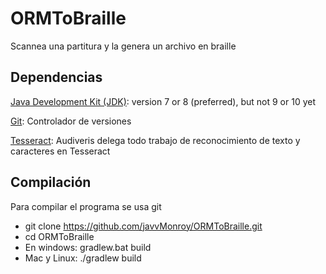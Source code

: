 # ORMToBraille
Scannea una partitura y la genera un archivo en braille

## Dependencias

[Java Development Kit (JDK)][java_dev]: version 7 or 8 (preferred), but not 9 or 10 yet

[Git][git]: Controlador de versiones

[Tesseract][tesseract]: Audiveris delega todo trabajo de reconocimiento de texto y caracteres en Tesseract

## Compilación

Para compilar el programa se usa git

- git clone https://github.com/javvMonroy/ORMToBraille.git
- cd ORMToBraille
- En windows: gradlew.bat build
- Mac  y Linux: ./gradlew build

[java_dev]: https://www.oracle.com/technetwork/java/javase/downloads/index.html
[git]: https://git-scm.com
[tesseract]: https://github.com/tesseract-ocr/tesseract